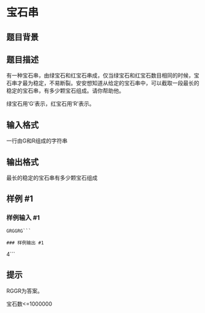 # 宝石串

## 题目背景



## 题目描述

有一种宝石串，由绿宝石和红宝石串成，仅当绿宝石和红宝石数目相同的时候，宝石串才最为稳定，不易断裂。安安想知道从给定的宝石串中，可以截取一段最长的稳定的宝石串，有多少颗宝石组成。请你帮助他。

绿宝石用‘G’表示，红宝石用‘R'表示。


## 输入格式

一行由G和R组成的字符串


## 输出格式

最长的稳定的宝石串有多少颗宝石组成


## 样例 #1

### 样例输入 #1
```
GRGGRG```

### 样例输出 #1

```
4```

## 提示

RGGR为答案。

宝石数<=1000000

